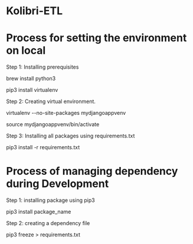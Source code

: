 # Kolibri-ETL

# Process for setting the environment on local

Step 1: Installing prerequisites

  brew install python3
  
  pip3 install virtualenv
  
Step 2: Creating virtual environment.

virtualenv --no-site-packages mydjangoappvenv

source mydjangoappvenv/bin/activate

Step 3: Installing all packages using requirements.txt

pip3 install -r requirements.txt

# Process of managing dependency during Development

Step 1: installing package using pip3 

pip3 install package_name

Step 2: creating a dependency file

pip3 freeze > requirements.txt

